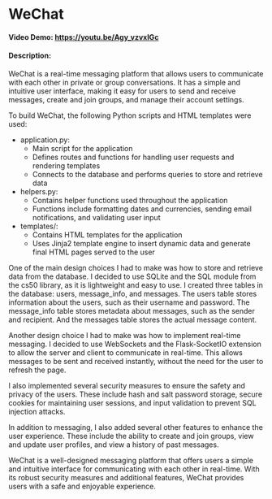 # WeChat
#### Video Demo: https://youtu.be/Agy_vzvxIGc
#### Description:
WeChat is a real-time messaging platform that allows users to communicate with each other in private or group conversations. It has a simple and intuitive user interface, making it easy for users to send and receive messages, create and join groups, and manage their account settings.

To build WeChat, the following Python scripts and HTML templates were used:

* application.py:
    * Main script for the application
    * Defines routes and functions for handling user requests and rendering templates
    * Connects to the database and performs queries to store and retrieve data
* helpers.py:
    * Contains helper functions used throughout the application
    * Functions include formatting dates and currencies, sending email notifications, and validating user input
* templates/:
    * Contains HTML templates for the application
    * Uses Jinja2 template engine to insert dynamic data and generate final HTML pages served to the user

One of the main design choices I had to make was how to store and retrieve data from the database. I decided to use SQLite and the SQL module from the cs50 library, as it is lightweight and easy to use. I created three tables in the database: users, message_info, and messages. The users table stores information about the users, such as their username and password. The message_info table stores metadata about messages, such as the sender and recipient. And the messages table stores the actual message content.

Another design choice I had to make was how to implement real-time messaging. I decided to use WebSockets and the Flask-SocketIO extension to allow the server and client to communicate in real-time. This allows messages to be sent and received instantly, without the need for the user to refresh the page.

I also implemented several security measures to ensure the safety and privacy of the users. These include hash and salt password storage, secure cookies for maintaining user sessions, and input validation to prevent SQL injection attacks.

In addition to messaging, I also added several other features to enhance the user experience. These include the ability to create and join groups, view and update user profiles, and view a history of past messages.

WeChat is a well-designed messaging platform that offers users a simple and intuitive interface for communicating with each other in real-time. With its robust security measures and additional features, WeChat provides users with a safe and enjoyable experience.
